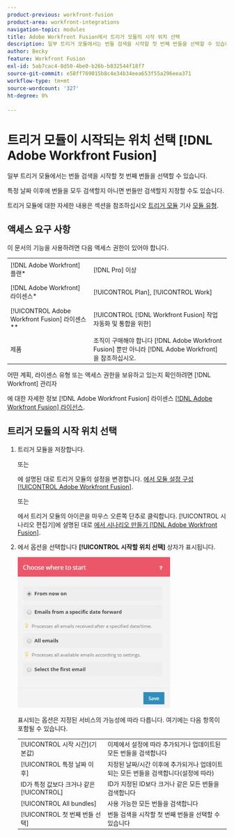 ```yaml
---
product-previous: workfront-fusion
product-area: workfront-integrations
navigation-topic: modules
title: Adobe Workfront Fusion에서 트리거 모듈의 시작 위치 선택
description: 일부 트리거 모듈에서는 번들 검색을 시작할 첫 번째 번들을 선택할 수 있습니다.
author: Becky
feature: Workfront Fusion
exl-id: 5ab7cac4-8d50-4be0-b26b-b832544f18f7
source-git-commit: e58ff769015b8c4e34b34eea653f55a296eea371
workflow-type: tm+mt
source-wordcount: '327'
ht-degree: 0%

---
```


# 트리거 모듈이 시작되는 위치 선택 [!DNL Adobe Workfront Fusion]

일부 트리거 모듈에서는 번들 검색을 시작할 첫 번째 번들을 선택할 수 있습니다.

특정 날짜 이후에 번들을 모두 검색할지 아니면 번들만 검색할지 지정할 수도 있습니다.

트리거 모듈에 대한 자세한 내용은 섹션을 참조하십시오 [트리거 모듈](../../workfront-fusion/modules/module-types.md#triggers) 기사 [모듈 유형](../../workfront-fusion/modules/module-types.md).

## 액세스 요구 사항

이 문서의 기능을 사용하려면 다음 액세스 권한이 있어야 합니다.

<table style="table-layout:auto">
 <col> 
 <col> 
 <tbody> 
  <tr> 
    <td role="rowheader">[!DNL Adobe Workfront] 플랜*</td> 
   <td> <p>[!DNL Pro] 이상</p> </td> 
  </tr> 
  <tr data-mc-conditions=""> 
   <td role="rowheader">[!DNL Adobe Workfront] 라이센스*</td> 
   <td> <p>[!UICONTROL Plan], [!UICONTROL Work]</p> </td> 
  </tr> 
  <tr> 
   <td role="rowheader">[!UICONTROL Adobe Workfront Fusion] 라이센스**</td> 
   <td> <p>[!UICONTROL [!DNL Workfront Fusion] 작업 자동화 및 통합을 위한] </p>  </td> 
  </tr> 
  <tr> 
   <td role="rowheader">제품</td> 
   <td>조직이 구매해야 합니다 [!DNL Adobe Workfront Fusion] 뿐만 아니라 [!DNL Adobe Workfront] 을 참조하십시오.</td> 
  </tr> 
 </tbody> 
</table>

어떤 계획, 라이센스 유형 또는 액세스 권한을 보유하고 있는지 확인하려면 [!DNL Workfront] 관리자

에 대한 자세한 정보 [!DNL Adobe Workfront Fusion] 라이센스 [[!DNL Adobe Workfront Fusion] 라이선스](../../workfront-fusion/get-started/license-automation-vs-integration.md).

## 트리거 모듈의 시작 위치 선택

1. 트리거 모듈을 저장합니다.

   또는

   에 설명된 대로 트리거 모듈의 설정을 변경합니다. [에서 모듈 설정 구성 [!UICONTROL Adobe Workfront Fusion]](../../workfront-fusion/modules/configure-a-modules-settings.md).

   또는

   에서 트리거 모듈의 아이콘을 마우스 오른쪽 단추로 클릭합니다. [!UICONTROL 시나리오 편집기]에 설명된 대로 [에서 시나리오 만들기 [!DNL Adobe Workfront Fusion]](../../workfront-fusion/scenarios/create-a-scenario.md).

1. 에서 옵션을 선택합니다 **[!UICONTROL 시작할 위치 선택]** 상자가 표시됩니다.

   ![](assets/choose-where-to-start-350x346.jpg)

   표시되는 옵션은 지정된 서비스의 가능성에 따라 다릅니다. 여기에는 다음 항목이 포함될 수 있습니다.

   <table style="table-layout:auto">
        <tr>
            <td>[!UICONTROL 시작 시간](기본값)</td>
            <td>이제에서 설정에 따라 추가되거나 업데이트된 모든 번들을 검색합니다</td>
        </tr>
        <tr>
            <td>[!UICONTROL 특정 날짜 이후]</td>
            <td>지정된 날짜/시간 이후에 추가되거나 업데이트되는 모든 번들을 검색합니다(설정에 따라)</td>
        </tr>
        <tr>
            <td>ID가 특정 값보다 크거나 같은 [!UICONTROL]</td>
            <td>ID가 지정된 ID보다 크거나 같은 모든 번들을 검색합니다</td> 
        </tr>
        <tr>
            <td>[!UICONTROL All bundles]</td>
            <td>사용 가능한 모든 번들을 검색합니다</td>
        </tr>
        <tr>
            <td>[!UICONTROL 첫 번째 번들 선택]</td>
            <td>번들 검색을 시작할 첫 번째 번들을 선택할 수 있습니다</td>
        </tr>
   </table>

